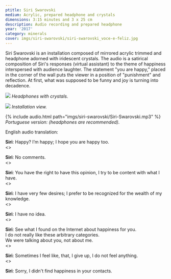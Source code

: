 ```yaml
---
ptitle: Siri Swarovski
medium: Acrylic, prepared headphone and crystals
dimensions: 3:15 minutes and 3 x 25 cm
description: Audio recording and prepared headphone
year: '2017'
category: minerals
cover: imgs/siri-swarovski/siri-swarovski_voce-e-feliz.jpg
---
```

Siri Swarovski is an installation composed of mirrored acrylic trimmed and headphone adorned with iridescent crystals. The audio is a satirical composition of Siri's responses (virtual assistant) to the theme of happiness interspersed with audience laughter. The statement "you are happy," placed in the corner of the wall puts the viewer in a position of "punishment" and reflection. At first, what was supposed to be funny and joy is turning into decadence.

![]({{site.baseurl}}/imgs/siri-swarovski/siri-swarovski_fone.jpg)
_Headphones with crystals._

![]({{site.baseurl}}/imgs/siri-swarovski/siri-swarovski_instalacao.jpg)
_Installation view._

{% include audio.html path="imgs/siri-swarovski/Siri-Swarovski.mp3" %}
_Portuguese version: (headphones are recommended)._

English audio translation:

**Siri**: Happy? I’m happy; I hope you are happy too.  
<<Audience laughter>>

**Siri**: No comments.  
<<Audience laughter>>

**Siri**: You have the right to have this opinion, I try to be content with what I have.  
<<Audience laughter>>

**Siri**: I have very few desires; I prefer to be recognized for the wealth of my knowledge.  
<<Audience laughter>>

**Siri**: I have no idea.  
<<Audience laughter>>

**Siri**: See what I found on the Internet about happiness for you.  
I do not really like these arbitrary categories.  
We were talking about you, not about me.  
<<Audience laughter>>

**Siri**: Sometimes I feel like, that, I give up, I do not feel anything.  
<<Audience laughter>>

**Siri**: Sorry, I didn't find happiness in your contacts.
